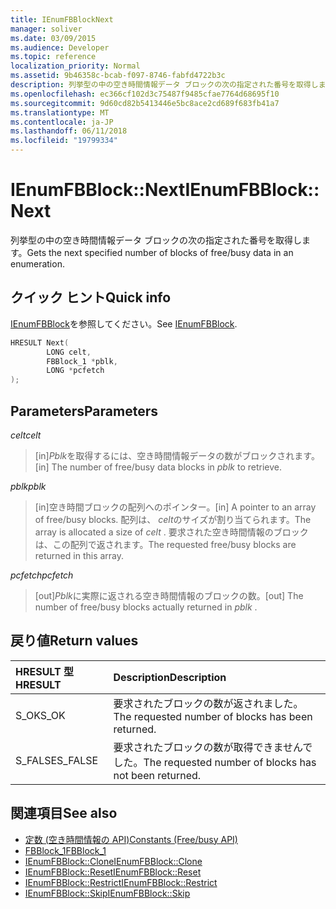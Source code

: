 ```yaml
---
title: IEnumFBBlockNext
manager: soliver
ms.date: 03/09/2015
ms.audience: Developer
ms.topic: reference
localization_priority: Normal
ms.assetid: 9b46358c-bcab-f097-8746-fabfd4722b3c
description: 列挙型の中の空き時間情報データ ブロックの次の指定された番号を取得します。
ms.openlocfilehash: ec366cf102d3c75487f9485cfae7764d68695f10
ms.sourcegitcommit: 9d60cd82b5413446e5bc8ace2cd689f683fb41a7
ms.translationtype: MT
ms.contentlocale: ja-JP
ms.lasthandoff: 06/11/2018
ms.locfileid: "19799334"
---
```

# <a name="ienumfbblocknext"></a><span data-ttu-id="b43ea-103">IEnumFBBlock::Next</span><span class="sxs-lookup"><span data-stu-id="b43ea-103">IEnumFBBlock::Next</span></span>

<span data-ttu-id="b43ea-104">列挙型の中の空き時間情報データ ブロックの次の指定された番号を取得します。</span><span class="sxs-lookup"><span data-stu-id="b43ea-104">Gets the next specified number of blocks of free/busy data in an enumeration.</span></span>
  
## <a name="quick-info"></a><span data-ttu-id="b43ea-105">クイック ヒント</span><span class="sxs-lookup"><span data-stu-id="b43ea-105">Quick info</span></span>

<span data-ttu-id="b43ea-106">[IEnumFBBlock](ienumfbblock.md)を参照してください。</span><span class="sxs-lookup"><span data-stu-id="b43ea-106">See [IEnumFBBlock](ienumfbblock.md).</span></span>
  
```cpp
HRESULT Next(  
        LONG celt,
        FBBlock_1 *pblk,
        LONG *pcfetch
);
```

## <a name="parameters"></a><span data-ttu-id="b43ea-107">Parameters</span><span class="sxs-lookup"><span data-stu-id="b43ea-107">Parameters</span></span>

<span data-ttu-id="b43ea-108">_celt_</span><span class="sxs-lookup"><span data-stu-id="b43ea-108">_celt_</span></span>
  
> <span data-ttu-id="b43ea-109">[in]*Pblk*を取得するには、空き時間情報データの数がブロックされます。</span><span class="sxs-lookup"><span data-stu-id="b43ea-109">[in] The number of free/busy data blocks in  *pblk*  to retrieve.</span></span> 
    
<span data-ttu-id="b43ea-110">_pblk_</span><span class="sxs-lookup"><span data-stu-id="b43ea-110">_pblk_</span></span>
  
> <span data-ttu-id="b43ea-111">[in]空き時間ブロックの配列へのポインター。</span><span class="sxs-lookup"><span data-stu-id="b43ea-111">[in] A pointer to an array of free/busy blocks.</span></span> <span data-ttu-id="b43ea-112">配列は、 *celt*のサイズが割り当てられます。</span><span class="sxs-lookup"><span data-stu-id="b43ea-112">The array is allocated a size of  *celt*  .</span></span> <span data-ttu-id="b43ea-113">要求された空き時間情報のブロックは、この配列で返されます。</span><span class="sxs-lookup"><span data-stu-id="b43ea-113">The requested free/busy blocks are returned in this array.</span></span> 
    
<span data-ttu-id="b43ea-114">_pcfetch_</span><span class="sxs-lookup"><span data-stu-id="b43ea-114">_pcfetch_</span></span>
  
> <span data-ttu-id="b43ea-115">[out]*Pblk*に実際に返される空き時間情報のブロックの数。</span><span class="sxs-lookup"><span data-stu-id="b43ea-115">[out] The number of free/busy blocks actually returned in  *pblk*  .</span></span> 
    
## <a name="return-values"></a><span data-ttu-id="b43ea-116">戻り値</span><span class="sxs-lookup"><span data-stu-id="b43ea-116">Return values</span></span>

|<span data-ttu-id="b43ea-117">**HRESULT 型**</span><span class="sxs-lookup"><span data-stu-id="b43ea-117">**HRESULT**</span></span>|<span data-ttu-id="b43ea-118">**Description**</span><span class="sxs-lookup"><span data-stu-id="b43ea-118">**Description**</span></span>|
|:-----|:-----|
|<span data-ttu-id="b43ea-119">S_OK</span><span class="sxs-lookup"><span data-stu-id="b43ea-119">S_OK</span></span>  <br/> |<span data-ttu-id="b43ea-120">要求されたブロックの数が返されました。</span><span class="sxs-lookup"><span data-stu-id="b43ea-120">The requested number of blocks has been returned.</span></span>  <br/> |
|<span data-ttu-id="b43ea-121">S_FALSE</span><span class="sxs-lookup"><span data-stu-id="b43ea-121">S_FALSE</span></span>  <br/> |<span data-ttu-id="b43ea-122">要求されたブロックの数が取得できませんでした。</span><span class="sxs-lookup"><span data-stu-id="b43ea-122">The requested number of blocks has not been returned.</span></span>  <br/> |
   
## <a name="see-also"></a><span data-ttu-id="b43ea-123">関連項目</span><span class="sxs-lookup"><span data-stu-id="b43ea-123">See also</span></span>

- [<span data-ttu-id="b43ea-124">定数 (空き時間情報の API)</span><span class="sxs-lookup"><span data-stu-id="b43ea-124">Constants (Free/busy API)</span></span>](constants-free-busy-api.md)  
- [<span data-ttu-id="b43ea-125">FBBlock_1</span><span class="sxs-lookup"><span data-stu-id="b43ea-125">FBBlock_1</span></span>](fbblock_1.md)  
- [<span data-ttu-id="b43ea-126">IEnumFBBlock::Clone</span><span class="sxs-lookup"><span data-stu-id="b43ea-126">IEnumFBBlock::Clone</span></span>](ienumfbblock-clone.md)  
- [<span data-ttu-id="b43ea-127">IEnumFBBlock::Reset</span><span class="sxs-lookup"><span data-stu-id="b43ea-127">IEnumFBBlock::Reset</span></span>](ienumfbblock-reset.md)  
- [<span data-ttu-id="b43ea-128">IEnumFBBlock::Restrict</span><span class="sxs-lookup"><span data-stu-id="b43ea-128">IEnumFBBlock::Restrict</span></span>](ienumfbblock-restrict.md)  
- [<span data-ttu-id="b43ea-129">IEnumFBBlock::Skip</span><span class="sxs-lookup"><span data-stu-id="b43ea-129">IEnumFBBlock::Skip</span></span>](ienumfbblock-skip.md)

